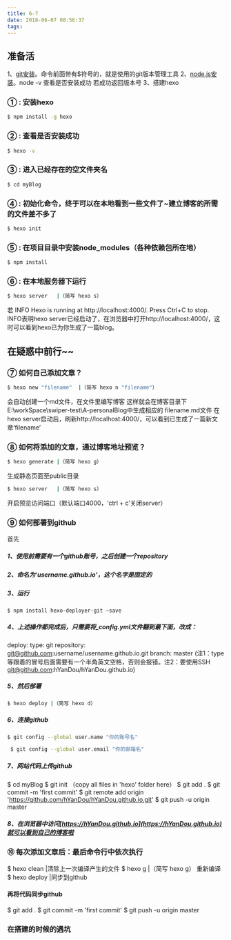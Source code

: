 ```yaml
---
title: 6-7
date: 2018-06-07 08:56:37
tags:
---
```


## 准备活
1、[git安装](https://git-scm.com/download/win)。命令前面带有$符号的，就是使用的git版本管理工具
2、[node.js安装](https://nodejs.org/en/)。node -v 查看是否安装成功 若成功返回版本号
3、搭建hexo

###  ① : 安装hexo
``` bash
$ npm install -g hexo
```

###  ② : 查看是否安装成功
``` bash
$ hexo -v
```

###  ③ : 进入已经存在的空文件夹名
``` bash
$ cd myBlog
```

###  ④ : 初始化命令，终于可以在本地看到一些文件了~建立博客的所需的文件差不多了
``` bash
$ hexo init
```

###  ⑤ : 在项目目录中安装node_modules（各种依赖包所在地）
``` bash
$ npm install
```

###  ⑥ : 在本地服务器下运行
``` bash
$ hexo server   |（简写 hexo s）
```
若 INFO  Hexo is running at http://localhost:4000/. Press Ctrl+C to stop.
 INFO表明hexo server已经启动了，在浏览器中打开http://localhost:4000/，这时可以看到hexo已为你生成了一篇blog。


## 在疑惑中前行~~

###  ⑦ 如何自己添加文章？
``` bash
$ hexo new "filename"  |（简写 hexo n "filename"）
```
会自动创建一个md文件，在文件里编写博客
这样就会在博客目录下E:\workSpace\swiper-test\A-personalBlog中生成相应的 filename.md文件
在hexo server启动后，刷新http://localhost:4000/，可以看到已生成了一篇新文章‘filename’

###  ⑧ 如何将添加的文章，通过博客地址预览？
``` bash
$ hexo generate |（简写 hexo g）
```
生成静态页面至public目录
``` bash
$ hexo server   |（简写 hexo s）
```
开启预览访问端口（默认端口4000，‘ctrl + c’关闭server）

###  ⑨ 如何部署到github

首先

##### 1、使用前需要有一个github账号，之后创建一个repository
##### 2、命名为‘username.github.io’，这个名字是固定的
##### 3、运行
```bash
$ npm install hexo-deployer-git –save
```

##### 4、上述操作都完成后，只需要将_config.yml文件翻到最下面，改成：
deploy:
   type: git
   repository: git@github.com:username/username.github.io.git
   branch: master
  (注1：type等跟着的冒号后面需要有一个半角英文空格，否则会报错。注2：要使用SSH git@github.com:hYanDou/hYanDou.github.io)

##### 5、然后部署
```bash
$ hexo deploy |（简写 hexo d）
```

##### 6、连接github
```bash
$ git config --global user.name "你的账号名"
```
```bash
 $ git config --global user.email "你的邮箱名"
```

##### 7、网站代码上传github
$ cd myBlog
$ git init
（copy all files in 'hexo' folder here）
$ git add .
$ git commit -m 'first commit'
$ git remote add origin 'https://github.com/hYanDou/hYanDou.github.io.git'
$ git push -u origin master

##### 8、在浏览器中访问[https://hYanDou.github.io](https://hYanDou.github.io)就可以看到自己的博客啦

###  ⑩ 每次添加文章后：最后命令行中依次执行
$ hexo clean    |清除上一次编译产生的文件
$ hexo g        |（简写 hexo g） 重新编译
$ hexo deploy   |同步到github

#### 再将代码同步github
$ git add .
$ git commit -m 'first commit'
$ git push -u origin master

### 在搭建的时候的遇坑

